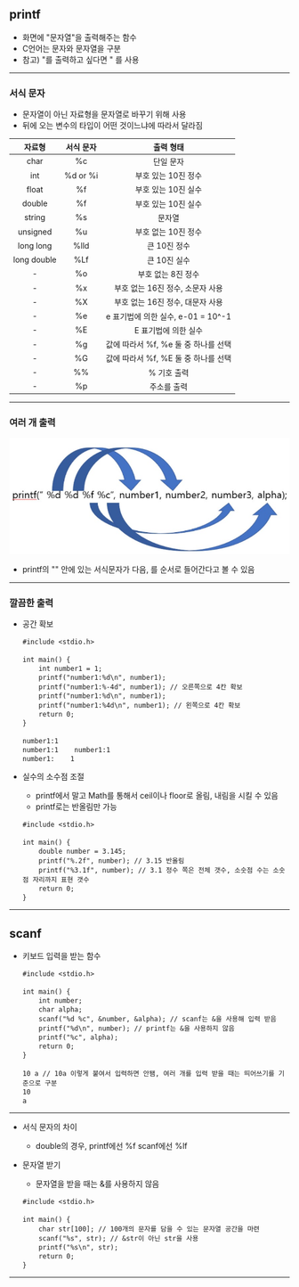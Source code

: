 ## printf
   - 화면에 "문자열"을 출력해주는 함수
   - C언어는 문자와 문자열을 구분
   - 참고) "를 출력하고 싶다면 \" 를 사용
---

### 서식 문자
   - 문자열이 아닌 자료형을 문자열로 바꾸기 위해 사용
   - 뒤에 오는 변수의 타입이 어떤 것이느냐에 따라서 달라짐  
   
   | 자료형 | 서식 문자 | 출력 형태 |   
   |:---:|:---:|:---:|   
   | char | %c | 단일 문자 |   
   | int | %d or %i | 부호 있는 10진 정수 |   
   | float | %f | 부호 있는 10진 실수 |     
   | double | %f | 부호 있는 10진 실수 |      
   | string | %s | 문자열 |     
   | unsigned | %u | 부호 없는 10진 정수 |     
   | long long | %lld | 큰 10진 정수 |     
   | long double | %Lf | 큰 10진 실수 |   
   | - | %o | 부호 없는 8진 정수 |   
   | - | %x | 부호 없는 16진 정수, 소문자 사용 |   
   | - | %X | 부호 없는 16진 정수, 대문자 사용 |   
   | - | %e | e 표기법에 의한 실수, e-01 = 10^-1 |   
   | - | %E | E 표기법에 의한 실수 |   
   | - | %g | 값에 따라서 %f, %e 둘 중 하나를 선택 |   
   | - | %G | 값에 따라서 %f, %E 둘 중 하나를 선택 |   
   | - | %% | % 기호 출력 |   
   | - | %p | 주소를 출력 |   
   
---

### 여러 개 출력
   ![03-01](https://github.com/Jeongsiwook/C/blob/master/img/03-01.jpg?raw=true)   
   - printf의 "" 안에 있는 서식문자가 다음, 를 순서로 들어간다고 볼 수 있음
---

### 깔끔한 출력
   - 공간 확보      
      ```
      #include <stdio.h>
      
      int main() {
          int number1 = 1;
          printf("number1:%d\n", number1); 
          printf("number1:%-4d", number1); // 오른쪽으로 4칸 확보
          printf("number1:%d\n", number1);
          printf("number1:%4d\n", number1); // 왼쪽으로 4칸 확보
          return 0;
      }
      
      number1:1  
      number1:1    number1:1
      number1:    1
      ```

   - 실수의 소수점 조절
      - printf에서 말고 Math를 통해서 ceil이나 floor로 올림, 내림을 시킬 수 있음
      - printf로는 반올림만 가능   
      
      ```
      #include <stdio.h>
      
      int main() {
          double number = 3.145;
          printf("%.2f", number); // 3.15 반올림
          printf("%3.1f", number); // 3.1 정수 쪽은 전체 갯수, 소숫점 수는 소숫점 자리까지 표현 갯수
          return 0;
      }
      ```
---

## scanf   
   - 키보드 입력을 받는 함수   
    
       ```
       #include <stdio.h>
    
       int main() {
           int number;
           char alpha;
           scanf("%d %c", &number, &alpha); // scanf는 &을 사용해 입력 받음
           printf("%d\n", number); // printf는 &을 사용하지 않음
           printf("%c", alpha);
           return 0;
       }
    
       10 a // 10a 이렇게 붙여서 입력하면 안됌, 여러 개를 입력 받을 때는 띄어쓰기를 기준으로 구분
       10
       a
       ```   
---

   - 서식 문자의 차이
      - double의 경우, printf에선 %f scanf에선 %lf
       
   - 문자열 받기
      - 문자열을 받을 때는 &를 사용하지 않음   
       
       ```
       #include <stdio.h>
       
       int main() {
           char str[100]; // 100개의 문자를 담을 수 있는 문자열 공간을 마련
           scanf("%s", str); // &str이 아닌 str을 사용
           printf("%s\n", str);
           return 0;
       }
       ```
---       
